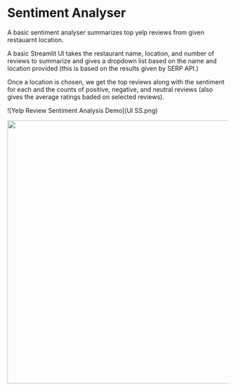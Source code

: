 # Sentiment Analyser
A basic sentiment analyser summarizes top yelp reviews from given restauarnt location.

A basic Streamlit UI takes the restaurant name, location, and number of reviews to summarize and gives a dropdown list based on the name and location provided (this is based on the results given by SERP API.)

Once a location is chosen, we get the top reviews along with the sentiment for each and the counts of positive, negative, and neutral reviews (also gives the average ratings baded on selected reviews). 

![Yelp Review Sentiment Analysis Demo](UI SS.png)

<img src="UI SS.png" width="600"/>
